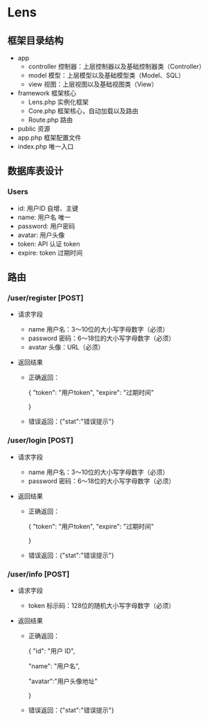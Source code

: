 # Lens

## 框架目录结构

- app
  - controller    控制器：上层控制器以及基础控制器类（Controller）
  - model    模型：上层模型以及基础模型类（Model、SQL）
  - view    视图：上层视图以及基础视图类（View）
- framework    框架核心
  - Lens.php    实例化框架
  - Core.php    框架核心，自动加载以及路由
  - Route.php    路由
- public    资源
- app.php    框架配置文件
- index.php    唯一入口



## 数据库表设计

### Users

- id: 用户ID 自增、主键
- name: 用户名 唯一
- password: 用户密码
- avatar: 用户头像
- token: API 认证 token
- expire: token 过期时间


## 路由

### /user/register  [POST]

- 请求字段

  - name 用户名：3～10位的大小写字母数字（必须）
  - password 密码：6～18位的大小写字母数字（必须）
  - avatar 头像：URL（必须）

- 返回结果

  - 正确返回：

    {
      "token": "用户token",
      "expire": "过期时间"

    }

  - 错误返回：{"stat":"错误提示"}

### /user/login  [POST]

- 请求字段

  - name 用户名：3～10位的大小写字母数字（必须）
  - password 密码：6～18位的大小写字母数字（必须）

- 返回结果

  - 正确返回：

    {
      "token": "用户token",
      "expire": "过期时间"

    }

  - 错误返回：{"stat":"错误提示"}

### /user/info  [POST]

- 请求字段

  - token 标示码：128位的随机大小写字母数字（必须）

- 返回结果

  - 正确返回：

    {
      "id": "用户 ID",

      "name": "用户名",

      "avatar":"用户头像地址"

    }

  - 错误返回：{"stat":"错误提示"}

